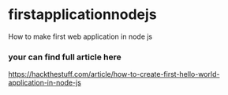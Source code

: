 # firstapplicationnodejs
How to make first web application in node js

### your can find full article here
https://hackthestuff.com/article/how-to-create-first-hello-world-application-in-node-js

